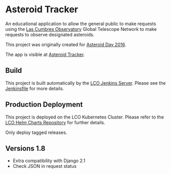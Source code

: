 # Asteroid Tracker

An educational application to allow the general public to make requests using
the [Las Cumbres Observatory](https://lco.global/) Global Telescope Network to
make requests to observe designated asteroids.

This project was originally created for [Asteroid Day 2016](http://asteroidday.org).

The app is visible at [Asteroid Tracker](https://asteroidtracker.lco.global/).

## Build

This project is built automatically by the [LCO Jenkins Server](http://jenkins.lco.gtn/).
Please see the [Jenkinsfile](Jenkinsfile) for more details.

## Production Deployment

This project is deployed on the LCO Kubernetes Cluster. Please refer to the
[LCO Helm Charts Repository](https://github.com/LCOGT/helm-charts) for further
details.

Only deploy tagged releases.

## Versions 1.8
- Extra compatibility with Django 2.1
- Check JSON in request status
